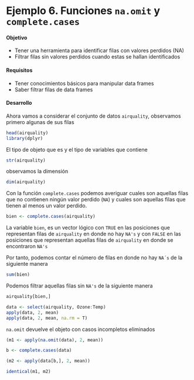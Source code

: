 # Ejemplo 6. Funciones `na.omit` y `complete.cases`

#### Objetivo

- Tener una herramienta para identificar filas con valores perdidos (NA)
- Filtrar filas sin valores perdidos cuando estas se hallan identificados

#### Requisitos

- Tener conocimientos básicos para manipular data frames
- Saber filtrar filas de data frames

#### Desarrollo

Ahora vamos a considerar el conjunto de datos `airquality`, observamos primero algunas de sus filas

```R
head(airquality)
library(dplyr)
```

El tipo de objeto que es y el tipo de variables que contiene

```R
str(airquality)
```

observamos la dimensión

```R
dim(airquality)
```

Con la función `complete.cases` podemos averiguar cuales son aquellas filas que no contienen ningún valor perdido (`NA`) y cuales son aquellas filas que tienen al menos un valor perdido.

```R
bien <- complete.cases(airquality)
```

La variable `bien`, es un vector lógico con `TRUE` en las posiciones que representan filas de `airquality` en donde no hay `NA's` y con `FALSE` en las posiciones que representan aquellas filas de `airquality` en donde se encontraron `NA's`

Por tanto, podemos contar el número de filas en donde no hay `NA´s` de la siguiente manera

```R
sum(bien)
```

Podemos filtrar aquellas filas sin `NA's` de la siguiente manera

```R
airquality[bien,]
```

```R
data <- select(airquality, Ozone:Temp)
apply(data, 2, mean)
apply(data, 2, mean, na.rm = T)
```

`na.omit` devuelve el objeto con casos incompletos eliminados

```R
(m1 <- apply(na.omit(data), 2, mean))

b <- complete.cases(data)

(m2 <- apply(data[b,], 2, mean))

identical(m1, m2)
```
